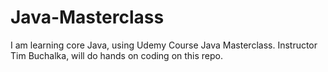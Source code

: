 # Java-Masterclass
I am learning core Java, using Udemy Course Java Masterclass.  Instructor Tim Buchalka, will do hands on coding on this repo. 
